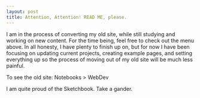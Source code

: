 ```yaml
---
layout: post
title: Attention, Attention! READ ME, please.
---
```


I am in the process of converting my old site, while still studying and working on new content. 
For the time being, feel free to check out the menu above. 
In all honesty, I have plenty to finish up on, but for now I have been focusing on updating
current projects, creating example pages, and setting everything up so the process of moving out of my old site
will be much less painful.

To see the old site:   Notebooks > WebDev

I am quite proud of the Sketchbook. Take a gander. 
